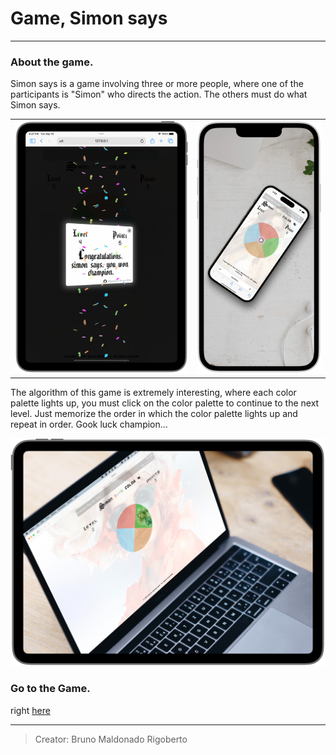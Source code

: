 # Game, Simon says
---
### About the game.

Simon says is a game involving three or more people, where one of the participants is "Simon" who directs the action. The others must do what Simon says. 

<table>
  <tr>
    <!-- <td valign="top"><img src="./assets/tablet.PNG" alt="tablet"></td> -->
    <!-- <td valign="top"><img src="./assets/simulator1.PNG" alt="tablet"></td> -->
    <td valign="top"><img src="./assets/img/tablets.PNG" alt="tablet"></td>
    <td valign="top"><img src="./assets/img/mobile.PNG" alt="mobile"></td>
  </tr>
</table>

The algorithm of this game is extremely interesting, where each color palette lights up, you must click on the color palette to continue to the next level. Just memorize the order in which the color palette lights up and repeat in order. Gook luck champion... 

<p align = "center">
<img src="./assets/img/desktop.PNG" alt="Start the Game">
</p>

### Go to the Game.

right [here](https://brunomaldonado.github.io/Simon-says/ "here")

---

> Creator: Bruno Maldonado Rigoberto
